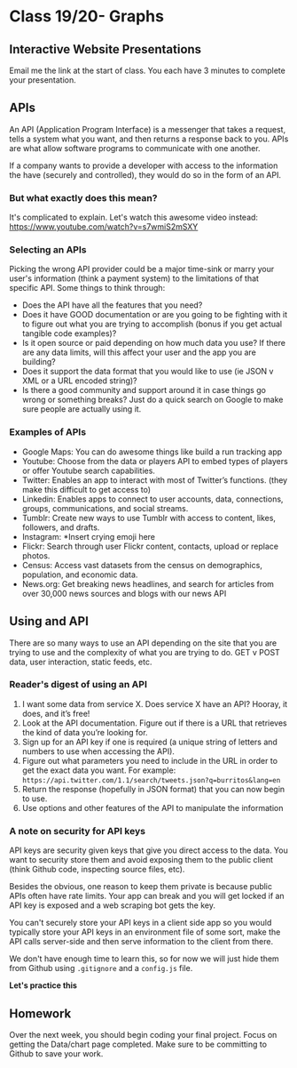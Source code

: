 # Class 19/20- Graphs

## Interactive Website Presentations
Email me the link at the start of class.
You each have 3 minutes to complete your presentation.

## APIs
An API (Application Program Interface) is a messenger that takes a request, tells a system what you want, and then returns a response back to you. APIs are what allow software programs to communicate with one another.

If a company wants to provide a developer with access to the information the have (securely and controlled), they would do so in the form of an API.

### But what exactly does this mean?
It's complicated to explain. Let's watch this awesome video instead:
https://www.youtube.com/watch?v=s7wmiS2mSXY

### Selecting an APIs
Picking the wrong API provider could be a major time-sink or marry your user's information (think a payment system) to the limitations of that specific API. Some things to think through:

- Does the API have all the features that you need?
- Does it have GOOD documentation or are you going to be fighting with it to figure out what you are trying to accomplish (bonus if you get actual tangible code examples)?
- Is it open source or paid depending on how much data you use? If there are any data limits, will this affect your user and the app you are building?
- Does it support the data format that you would like to use (ie JSON v XML or a URL encoded string)?
- Is there a good community and support around it in case things go wrong or something breaks? Just do a quick search on Google to make sure people are actually using it.

### Examples of APIs
- Google Maps: You can do awesome things like build a run tracking app
- Youtube: Choose from the data or players API to embed types of players or offer Youtube search capabilities.
- Twitter: Enables an app to interact with most of Twitter’s functions. (they make this difficult to get access to)
- Linkedin: Enables apps to connect to user accounts, data, connections, groups, communications, and social streams.
- Tumblr: Create new ways to use Tumblr with access to content, likes, followers, and drafts.
- Instagram: \*Insert crying emoji here
- Flickr: Search through user Flickr content, contacts, upload or replace photos.
- Census: Access vast datasets from the census on demographics, population, and economic data.
- News.org: Get breaking news headlines, and search for articles from over 30,000 news sources and blogs with our news API

## Using and API
There are so many ways to use an API depending on the site that you are trying to use and the complexity of what you are trying to do. GET v POST data, user interaction, static feeds, etc.

### Reader's digest of using an API
1. I want some data from service X. Does service X have an API? Hooray, it does, and it’s free!
2. Look at the API documentation. Figure out if there is a URL that retrieves the kind of data you’re looking for.
3. Sign up for an API key if one is required (a unique string of letters and numbers to use when accessing the API).
4. Figure out what parameters you need to include in the URL in order to get the exact data you want. For example: `https://api.twitter.com/1.1/search/tweets.json?q=burritos&lang=en`
5. Return the response (hopefully in JSON format) that you can now begin to use.
6. Use options and other features of the API to manipulate the information

### A note on security for API keys
API keys are security given keys that give you direct access to the data. You want to security store them and avoid exposing them to the public client (think Github code, inspecting source files, etc).

Besides the obvious, one reason to keep them private is because public APIs often have rate limits. Your app can break and you will get locked if an API key is exposed and a web scraping bot gets the key.

You can't securely store your API keys in a client side app so you would typically store your API keys in an environment file of some sort, make the API calls server-side and then serve information to the client from there.

We don't have enough time to learn this, so for now we will just hide them from Github using `.gitignore` and a `config.js` file.

**Let's practice this**

## Homework
Over the next week, you should begin coding your final project. Focus on getting the Data/chart page completed. Make sure to be committing to Github to save your work.
